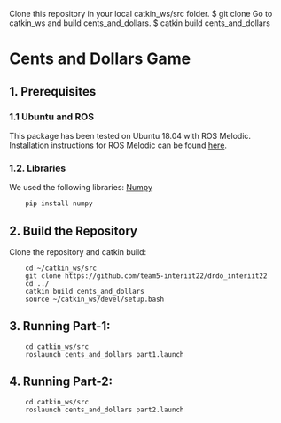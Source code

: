 Clone this repository in your local catkin_ws/src folder.
$ git clone 
Go to catkin_ws and build cents_and_dollars.
$ catkin build cents_and_dollars
# Cents and Dollars Game
## 1. Prerequisites
### 1.1 **Ubuntu** and **ROS**
This package has been tested on Ubuntu 18.04 with ROS Melodic. Installation instructions for ROS Melodic can be found [here](http://wiki.ros.org/melodic/Installation).

### 1.2. **Libraries** 
We used the following libraries: [Numpy](https://numpy.org/)
```
    pip install numpy
```

## 2. Build the Repository
Clone the repository and catkin build:
```
    cd ~/catkin_ws/src
    git clone https://github.com/team5-interiit22/drdo_interiit22
    cd ../
    catkin build cents_and_dollars
    source ~/catkin_ws/devel/setup.bash
```

## 3. Running Part-1: 
```
    cd catkin_ws/src
    roslaunch cents_and_dollars part1.launch
```

## 4. Running Part-2: 
```
    cd catkin_ws/src
    roslaunch cents_and_dollars part2.launch
```
